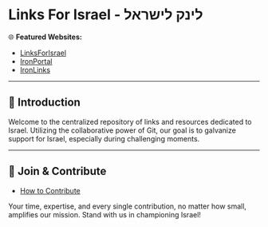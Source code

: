 # **Links For Israel - לינק לישראל**

🌐 **Featured Websites:**

- [LinksForIsrael](https://linksforisrael.com/)
- [IronPortal](https://iron-portal.io/)
- [IronLinks](https://iron-links.com)

---

## 📖 **Introduction**

Welcome to the centralized repository of links and resources dedicated to Israel. Utilizing the collaborative power of Git, our goal is to galvanize support for Israel, especially during challenging moments.

---

## 🤝 **Join & Contribute**

- [How to Contribute](/docs/contribute.md)

Your time, expertise, and every single contribution, no matter how small, amplifies our mission. Stand with us in championing Israel!

